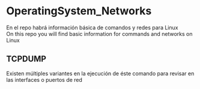 # OperatingSystem_Networks
En el repo habrá información básica de comandos y redes para Linux  
On this repo you will find basic information for commands and networks on Linux
## TCPDUMP
Existen múltiples variantes en la ejecución de éste comando para revisar en las interfaces o puertos de red
